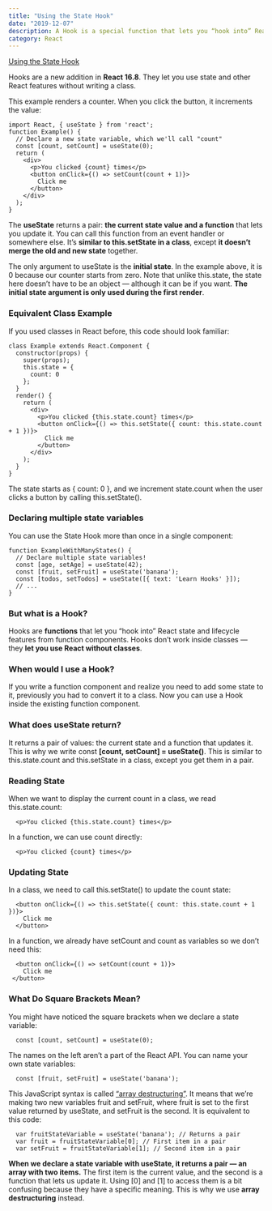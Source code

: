 ```yaml
---
title: "Using the State Hook"
date: "2019-12-07"
description: A Hook is a special function that lets you “hook into” React features. For example, useState is a Hook that lets you add React state to function components.
category: React
---
```


[Using the State Hook](https://reactjs.org/docs/hooks-state.html)

Hooks are a new addition in **React 16.8**. They let you use state and other React features without writing a class.

This example renders a counter. When you click the button, it increments the value:
```
import React, { useState } from 'react';
function Example() {
  // Declare a new state variable, which we'll call "count"
  const [count, setCount] = useState(0);
  return (
    <div>
      <p>You clicked {count} times</p>
      <button onClick={() => setCount(count + 1)}>
        Click me
      </button>
    </div>
  );
}
```
The **useState** returns a pair: **the current state value and a function** that lets you update it. You can call this function from an event handler or somewhere else. It’s **similar to this.setState in a class**, except **it doesn’t merge the old and new state** together. 

The only argument to useState is the **initial state**. In the example above, it is 0 because our counter starts from zero. Note that unlike this.state, the state here doesn’t have to be an object — although it can be if you want. **The initial state argument is only used during the first render**.

### Equivalent Class Example
If you used classes in React before, this code should look familiar:
```
class Example extends React.Component {
  constructor(props) {
    super(props);
    this.state = {
      count: 0
    };
  }
  render() {
    return (
      <div>
        <p>You clicked {this.state.count} times</p>
        <button onClick={() => this.setState({ count: this.state.count + 1 })}>
          Click me
        </button>
      </div>
    );
  }
}
```
The state starts as { count: 0 }, and we increment state.count when the user clicks a button by calling this.setState(). 
### Declaring multiple state variables
You can use the State Hook more than once in a single component:
```
function ExampleWithManyStates() {
  // Declare multiple state variables!
  const [age, setAge] = useState(42);
  const [fruit, setFruit] = useState('banana');
  const [todos, setTodos] = useState([{ text: 'Learn Hooks' }]);
  // ...
}
```
### But what is a Hook?
Hooks are **functions** that let you “hook into” React state and lifecycle features from function components. Hooks don’t work inside classes — they **let you use React without classes**.
### When would I use a Hook? 
If you write a function component and realize you need to add some state to it, previously you had to convert it to a class. Now you can use a Hook inside the existing function component.
### What does useState return? 
It returns a pair of values: the current state and a function that updates it. This is why we write const **\[count, setCount\] = useState()**. This is similar to this.state.count and this.setState in a class, except you get them in a pair.
### Reading State
When we want to display the current count in a class, we read this.state.count:
```
  <p>You clicked {this.state.count} times</p>
```
In a function, we can use count directly:
```
  <p>You clicked {count} times</p>
```
### Updating State
In a class, we need to call this.setState() to update the count state:
```
  <button onClick={() => this.setState({ count: this.state.count + 1 })}>
    Click me
  </button>
```
In a function, we already have setCount and count as variables so we don’t need this:
```
  <button onClick={() => setCount(count + 1)}>
    Click me
 </button>
```
### What Do Square Brackets Mean?
You might have noticed the square brackets when we declare a state variable:
```
  const [count, setCount] = useState(0);
```
The names on the left aren’t a part of the React API. You can name your own state variables:
```
  const [fruit, setFruit] = useState('banana');
```
This JavaScript syntax is called [“array destructuring”](https://developer.mozilla.org/en-US/docs/Web/JavaScript/Reference/Operators/Destructuring_assignment#Array_destructuring). It means that we’re making two new variables fruit and setFruit, where fruit is set to the first value returned by useState, and setFruit is the second. It is equivalent to this code:
```
  var fruitStateVariable = useState('banana'); // Returns a pair
  var fruit = fruitStateVariable[0]; // First item in a pair
  var setFruit = fruitStateVariable[1]; // Second item in a pair
```
**When we declare a state variable with useState, it returns a pair — an array with two items.** The first item is the current value, and the second is a function that lets us update it. Using [0] and [1] to access them is a bit confusing because they have a specific meaning. This is why we use **array destructuring** instead.


